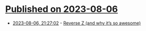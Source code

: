# [Published on 2023-08-06](index.md)

* [2023-08-06, 21:27:02](https://lobste.rs/s/up8vvg/reverse_z_why_it_s_so_awesome) - [Reverse Z (and why it’s so awesome)](https://tomhultonharrop.com/mathematics/graphics/2023/08/06/reverse-z.html)
